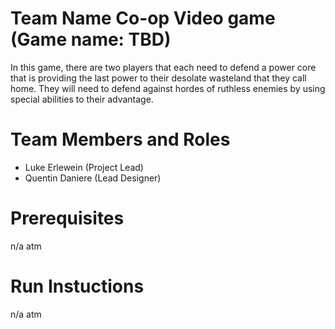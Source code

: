 # Team Name Co-op Video game (Game name: TBD)

In this game, there are two players that each need to defend a power core that is providing the last
power to their desolate wasteland that they call home. They will need to defend against hordes of
ruthless enemies by using special abilities to their advantage.

# Team Members and Roles

* Luke Erlewein (Project Lead)
* Quentin Daniere (Lead Designer)

# Prerequisites
n/a atm
# Run Instuctions
n/a atm